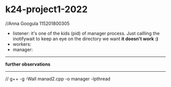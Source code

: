 # k24-project1-2022
//Anna Googula 115201800305

* listener: it's one of the kids (pid) of manager process. Just callling the inotifywait to keep an eye on the directory we want __it doesn't work :)__
* workers:
* manager:


-------------------------------------------------
__further observations__


-----------------
// g++ -g -Wall manad2.cpp -o manager -lpthread
